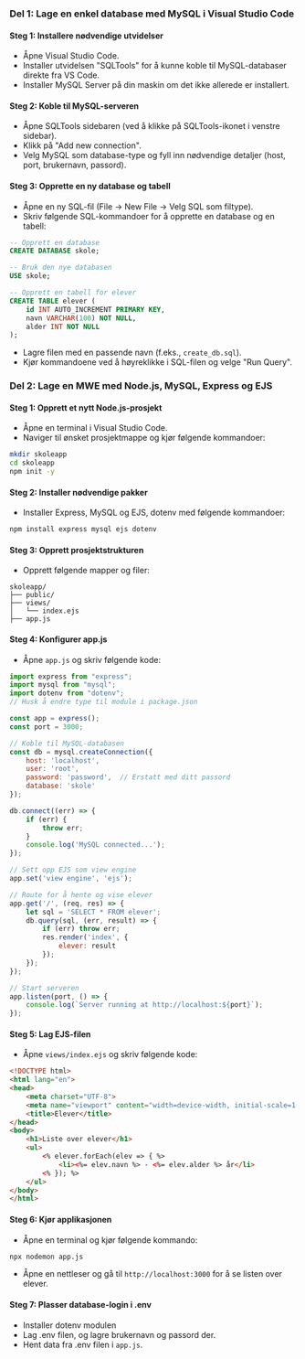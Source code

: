 ### Del 1: Lage en enkel database med MySQL i Visual Studio Code

#### Steg 1: Installere nødvendige utvidelser
- Åpne Visual Studio Code.
- Installer utvidelsen "SQLTools" for å kunne koble til MySQL-databaser direkte fra VS Code.
- Installer MySQL Server på din maskin om det ikke allerede er installert.

#### Steg 2: Koble til MySQL-serveren
- Åpne SQLTools sidebaren (ved å klikke på SQLTools-ikonet i venstre sidebar).
- Klikk på "Add new connection".
- Velg MySQL som database-type og fyll inn nødvendige detaljer (host, port, brukernavn, passord).

#### Steg 3: Opprette en ny database og tabell
- Åpne en ny SQL-fil (File -> New File -> Velg SQL som filtype).
- Skriv følgende SQL-kommandoer for å opprette en database og en tabell:

```sql
-- Opprett en database
CREATE DATABASE skole;

-- Bruk den nye databasen
USE skole;

-- Opprett en tabell for elever
CREATE TABLE elever (
    id INT AUTO_INCREMENT PRIMARY KEY,
    navn VARCHAR(100) NOT NULL,
    alder INT NOT NULL
);
```

- Lagre filen med en passende navn (f.eks., `create_db.sql`).
- Kjør kommandoene ved å høyreklikke i SQL-filen og velge "Run Query".

### Del 2: Lage en MWE med Node.js, MySQL, Express og EJS

#### Steg 1: Opprett et nytt Node.js-prosjekt
- Åpne en terminal i Visual Studio Code.
- Naviger til ønsket prosjektmappe og kjør følgende kommandoer:

```bash
mkdir skoleapp
cd skoleapp
npm init -y
```

#### Steg 2: Installer nødvendige pakker
- Installer Express, MySQL og EJS, dotenv med følgende kommandoer:

```bash
npm install express mysql ejs dotenv
```

#### Steg 3: Opprett prosjektstrukturen
- Opprett følgende mapper og filer:

```
skoleapp/
├── public/
├── views/
│   └── index.ejs
├── app.js
```

#### Steg 4: Konfigurer app.js
- Åpne `app.js` og skriv følgende kode:

```javascript
import express from "express";
import mysql from "mysql";
import dotenv from "dotenv";
// Husk å endre type til module i package.json

const app = express();
const port = 3000;

// Koble til MySQL-databasen
const db = mysql.createConnection({
    host: 'localhost',
    user: 'root',
    password: 'password',  // Erstatt med ditt passord
    database: 'skole'
});

db.connect((err) => {
    if (err) {
        throw err;
    }
    console.log('MySQL connected...');
});

// Sett opp EJS som view engine
app.set('view engine', 'ejs');

// Route for å hente og vise elever
app.get('/', (req, res) => {
    let sql = 'SELECT * FROM elever';
    db.query(sql, (err, result) => {
        if (err) throw err;
        res.render('index', {
            elever: result
        });
    });
});

// Start serveren
app.listen(port, () => {
    console.log(`Server running at http://localhost:${port}`);
});
```

#### Steg 5: Lag EJS-filen
- Åpne `views/index.ejs` og skriv følgende kode:

```html
<!DOCTYPE html>
<html lang="en">
<head>
    <meta charset="UTF-8">
    <meta name="viewport" content="width=device-width, initial-scale=1.0">
    <title>Elever</title>
</head>
<body>
    <h1>Liste over elever</h1>
    <ul>
        <% elever.forEach(elev => { %>
            <li><%= elev.navn %> - <%= elev.alder %> år</li>
        <% }); %>
    </ul>
</body>
</html>
```

#### Steg 6: Kjør applikasjonen
- Åpne en terminal og kjør følgende kommando:

```bash
npx nodemon app.js
```

- Åpne en nettleser og gå til `http://localhost:3000` for å se listen over elever.

#### Steg 7: Plasser database-login i .env
- Installer dotenv modulen
- Lag .env filen, og lagre brukernavn og passord der.
- Hent data fra .env filen i `app.js`.